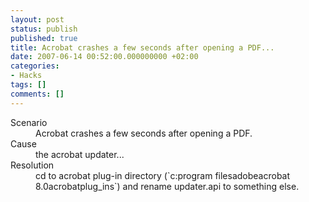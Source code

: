 ```yaml
---
layout: post
status: publish
published: true
title: Acrobat crashes a few seconds after opening a PDF...
date: 2007-06-14 00:52:00.000000000 +02:00
categories:
- Hacks
tags: []
comments: []
---
```

<dl>
<dt>Scenario</dt>
<dd>Acrobat crashes a few seconds after opening a PDF.</dd>

<dt>Cause</dt>
<dd>the acrobat updater...</dd>

<dt>Resolution</dt>
<dd>cd to acrobat plug-in directory (`c:program filesadobeacrobat 8.0acrobatplug_ins`) and rename updater.api to something else.
</dd>
</dl>
